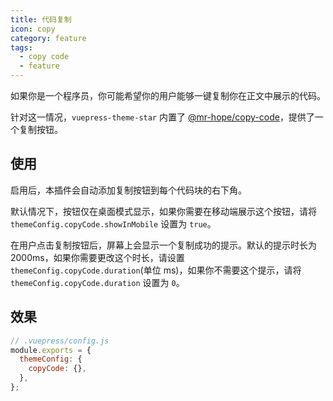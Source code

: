 ```yaml
---
title: 代码复制
icon: copy
category: feature
tags:
  - copy code
  - feature
---
```


如果你是一个程序员，你可能希望你的用户能够一键复制你在正文中展示的代码。

针对这一情况，`vuepress-theme-star` 内置了 [@mr-hope/copy-code](https://vuepress-theme-star.github.io/copy-code/zh/)，提供了一个复制按钮。

<!-- more -->

## 使用

启用后，本插件会自动添加复制按钮到每个代码块的右下角。

默认情况下，按钮仅在桌面模式显示，如果你需要在移动端展示这个按钮，请将 `themeConfig.copyCode.showInMobile` 设置为 `true`。

在用户点击复制按钮后，屏幕上会显示一个复制成功的提示。默认的提示时长为 2000ms，如果你需要更改这个时长，请设置 `themeConfig.copyCode.duration`(单位 ms)，如果你不需要这个提示，请将 `themeConfig.copyCode.duration` 设置为 `0`。

## 效果

```js
// .vuepress/config.js
module.exports = {
  themeConfig: {
    copyCode: {},
  },
};
```
